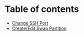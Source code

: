 # Table of contents

* [Change SSH Port](README.md)
* [Create/Edit Swap Partition](create-edit-swap-partition.md)
